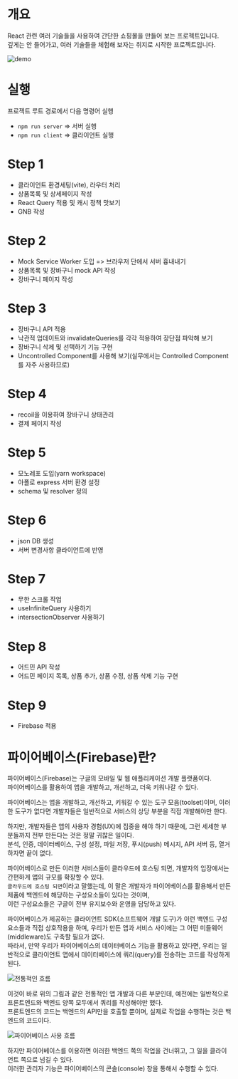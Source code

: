 # 개요
React 관련 여러 기술들을 사용하여 간단한 쇼핑몰을 만들어 보는 프로젝트입니다.   
깊게는 안 들어가고, 여러 기술들을 체험해 보자는 취지로 시작한 프로젝트입니다.   
   
![demo](https://user-images.githubusercontent.com/46395776/236482735-c2b74840-4f93-48c4-99b5-5e7eb8408c3b.gif)   
   
# 실행
프로젝트 루트 경로에서 다음 명령어 실행   
- `npm run server` => 서버 실행
- `npm run client` => 클라이언트 실행   
   
# Step 1
- 클라이언트 환경세팅(vite), 라우터 처리
- 상품목록 및 상세페이지 작성
- React Query 적용 및 캐시 정책 맛보기
- GNB 작성   
   
# Step 2
- Mock Service Worker 도입 => 브라우저 단에서 서버 흉내내기
- 상품목록 및 장바구니 mock API 작성
- 장바구니 페이지 작성   
   
# Step 3
- 장바구니 API 적용
- 낙관적 업데이트와 invalidateQueries를 각각 적용하여 장단점 파악해 보기
- 장바구니 삭제 및 선택하기 기능 구현
- Uncontrolled Component를 사용해 보기(실무에서는 Controlled Component를 자주 사용하므로)   
   
# Step 4
- recoil을 이용하여 장바구니 상태관리
- 결제 페이지 작성   
   
# Step 5
- 모노레포 도입(yarn workspace)
- 아폴로 express 서버 환경 설정
- schema 및 resolver 정의   
   
# Step 6
- json DB 생성
- 서버 변경사항 클라이언트에 반영   
   
# Step 7
- 무한 스크롤 작업
- useInfiniteQuery 사용하기
- intersectionObserver 사용하기   
   
# Step 8
- 어드민 API 작성
- 어드민 페이지 목록, 상품 추가, 상품 수정, 상품 삭제 기능 구현   
   
# Step 9
- Firebase 적용   
   
# 파이어베이스(Firebase)란?
파이어베이스(Firebase)는 구글의 모바일 및 웹 애플리케이션 개발 플랫폼이다.   
파이어베이스를 활용하여 앱을 개발하고, 개선하고, 더욱 키워나갈 수 있다.   
   
파이어베이스는 앱을 개발하고, 개선하고, 키워갈 수 있는 도구 모음(toolset)이며, 이러한 도구가 없다면 개발자들은 일반적으로 서비스의 상당 부분을 직접 개발해야만 한다.   
   
하지만, 개발자들은 앱의 사용자 경험(UX)에 집중을 해야 하기 때문에, 그런 세세한 부분들까지 전부 만든다는 것은 정말 귀찮은 일이다.   
분석, 인증, 데이터베이스, 구성 설정, 파일 저장, 푸시(push) 메시지, API 서버 등, 열거하자면 끝이 없다.   
   
파이어베이스로 만든 이러한 서비스들이 클라우드에 호스팅 되면, 개발자의 입장에서는 간편하게 앱의 규모를 확장할 수 있다.   
`클라우드에 호스팅 되면`이라고 말했는데, 이 말은 개발자가 파이어베이스를 활용해서 만든 제품에 백엔드에 해당하는 구성요소들이 있다는 것이며,   
이런 구성요소들은 구글이 전부 유지보수와 운영을 담당하고 있다.   
   
파이어베이스가 제공하는 클라이언트 SDK(소프트웨어 개발 도구)가 이런 백엔드 구성요소들과 직접 상호작용을 하며, 우리가 만든 앱과 서비스 사이에는 그 어떤 미들웨어(middleware)도 구축할 필요가 없다.   
따라서, 만약 우리가 파이어베이스의 데이터베이스 기능을 활용하고 있다면, 우리는 일반적으로 클라이언트 앱에서 데이터베이스에 쿼리(query)를 전송하는 코드를 작성하게 된다.   
   
![전통적인 흐름](https://github.com/kyomin/full-stack-react-shopping-mall/assets/46395776/aad94b71-e7cf-4aff-8c07-fe9dc1a979fb)
   
이것이 바로 위의 그림과 같은 전통적인 앱 개발과 다른 부분인데, 예전에는 일반적으로 프론트엔드와 백엔드 양쪽 모두에서 쿼리를 작성해야만 했다.   
프론트엔드의 코드는 백엔드의 API만을 호출할 뿐이며, 실제로 작업을 수행하는 것은 백엔드의 코드이다.   
   
![파이어베이스 사용 흐름](https://github.com/kyomin/full-stack-react-shopping-mall/assets/46395776/35a17a17-a700-45b1-8990-876b880c5971)
   
하지만 파이어베이스를 이용하면 이러한 백엔드 쪽의 작업을 건너뛰고, 그 일을 클라이언트 쪽으로 넘길 수 있다.   
이러한 관리자 기능은 파이어베이스의 콘솔(console) 창을 통해서 수행할 수 있다.